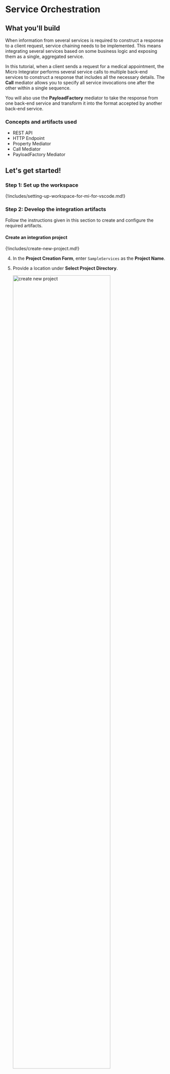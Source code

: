 # Service Orchestration

## What you'll build

When information from several services is required to construct a response to a client request, service chaining needs to be implemented. This means integrating several services based on some business logic and exposing them as a single, aggregated service.

In this tutorial, when a client sends a request for a medical appointment, the Micro Integrator performs several service calls to multiple back-end services to construct a response that includes all the necessary details. The **Call** mediator allows you to specify all service invocations one after the other within a single sequence.

You will also use the **PayloadFactory** mediator to take the response from one back-end service and transform it into the format accepted by another back-end service.

### Concepts and artifacts used

-   REST API
-   HTTP Endpoint
-   Property Mediator
-   Call Mediator
-   PayloadFactory Mediator

## Let's get started!

### Step 1: Set up the workspace

{!includes/setting-up-workspace-for-mi-for-vscode.md!}

### Step 2: Develop the integration artifacts

Follow the instructions given in this section to create and configure the required artifacts.

#### Create an integration project

{!includes/create-new-project.md!}

4. In the **Project Creation Form**, enter `SampleServices` as the **Project Name**.

5. Provide a location under **Select Project Directory**.

    <a href="{{base_path}}/assets/img/learn/tutorials/sending-simple-message-to-service/create-new-project.png"><img src="{{base_path}}/assets/img/learn/tutorials/sending-simple-message-to-service/create-new-project.png" alt="create new project" width="80%"></a>

6. Click **Create**.

Now let's start designing the integration by adding the necessary artifacts.

#### Create new Endpoints

Let's create three HTTP endpoints to represent all three back-end services: Hospital Service, Channeling Service, and Payment Service.

1. Navigate to the **MI Project Explorer** > **Endpoints**.

    <a href="{{base_path}}/assets/img/develop/create-artifacts/create-endpoint/create-new-endpoint.png"><img src="{{base_path}}/assets/img/develop/create-artifacts/create-endpoint/create-new-endpoint.png" alt="create new endpoint" width="30%"></a>

2. Hover over **Endpoints** and click the **+** icon that appears.

    <a href="{{base_path}}/assets/img/learn/tutorials/add-endpoint.png"><img src="{{base_path}}/assets/img/learn/tutorials/add-endpoint.png" alt="Add endpoint" width="30%"></a>

3. Next, select **HTTP Endpoint** type from the **Create Endpoint Artifact** interface.

    <a href="{{base_path}}/assets/img/develop/mi-for-vscode/qsg/create-http-endpoint.png"><img src="{{base_path}}/assets/img/develop/mi-for-vscode/qsg/create-http-endpoint.png" alt="Create HTTP Endpoint" width="60%"></a>

4. In the **HTTP Endpoint Form** that appears, specify the following values to create the new endpoint.

    <table>
        <tr>
            <th>Property</th>
            <th>Value</th>
            <th>Description</th>
        </tr>
        <tr>
            <td>Endpoint Name </td>
            <td>
                <code>HospitalServicesEP</code>
            </td>
            <td>
                This is a single endpoint configured to forward requests to the relevant hospital by reading the hospital specified in the request payload.
            </td>
        </tr>
        <tr>
            <td>URI Template</td>
            <td>
                <code>http://localhost:9090/{uri.var.hospital}/categories/{uri.var.category}/reserve</code>
            </td>
            <td>
                The template for the request URL expected by the back-end service. The following two variables will be replaced by the corresponding values in the request message:
                <ul>
                  <li>{uri.var.hospital}</li>
                  <li>{uri.var.category}</li>
                </ul>
            </td>
        </tr>
        <tr>
            <td>Method</td>
            <td>
                <code>POST</code>
            </td>
            <td>
                Endpoint HTTP REST Method.
            </td>
        </tr>
    </table>

5.  Click **Create**.
   
6.  Create another **HTTP Endpoint** for the Channeling back-end service and specify the details given below:
   
    <table>
        <tr>
            <th>Property</th>
            <th>Value</th>
            <th>Description</th>
        </tr>
        <tr>
            <td>Endpoint Name</td>
            <td>`ChannelingFeeEP`</td>
            <td>The name of the endpoint.</td>
        </tr>
        <tr>
            <td>URI Template</td>
            <td><code>http://localhost:9090/{uri.var.hospital}/categories/appointments/{uri.var.appointment_id}/fee</code></td>
            <td>
                The template for the request URL expected by the back-end service. The following two variables will be replaced by the corresponding values in the request message:
                <ul>
                  <li>{uri.var.hospital}: This will be the hospital ID extracted from the original request payload.</li>
                  <li>{uri.var.appointment_id}: This will be the appointment ID extracted from the response payload that is received from the hospital service.</li>
                </ul>
            </td>
        </tr>
        <tr>
            <td>Method</td>
            <td>
                <code>GET</code>
            </td>
            <td>
                This endpoint artifact will be used to get information from the back-end service.
            </td>
        </tr>
    </table>

7.  Click **Create**.

8.  Create another **HTTP Endpoint** for the Settle Payment back-end service and specify the details given below:
   
    <table>
        <tr>
            <th>Property</th>
            <th>Value</th>
            <th>Description</th>
        </tr>
        <tr>
            <td>Endpoint Name</td>
            <td>`SettlePaymentEP`</td>
            <td>The name of the endpoint.</td>
        </tr>
        <tr>
            <td>URI Template</td>
            <td><code>http://localhost:9090/healthcare/payments</code></td>
            <td>
                The template for the request URL expected by the back-end service.
            </td>
        </tr>
        <tr>
            <td>Method</td>
            <td>
                <code>POST </code>
            </td>
            <td>
                This endpoint artifact will be used to post information to the back-end service.
            </td>
        </tr>
    </table>

9.  Click **Create**.

You have now created the endpoints that are required for this tutorial.

#### Create a REST API

1. Go to **MI Project Explorer** > **APIs**.

    <a href="{{base_path}}/assets/img/develop/create-artifacts/create-rest-api/create-rest-api.png"><img src="{{base_path}}/assets/img/develop/create-artifacts/create-rest-api/create-rest-api.png" alt="create new api" width="30%"></a>

2. Hover over **APIs** and click the **+** icon that appears to open the **API Form**.

    <a href="{{base_path}}/assets/img/learn/tutorials/add-api.png"><img src="{{base_path}}/assets/img/learn/tutorials/add-api.png" alt="add API" width="30%"></a>

3. Specify values for the required REST API properties:
    <table>
      <tr>
        <th>Property</th>
        <th>Value</th>
        <th>Description</th>
      </tr>
      <tr>
        <td>Name</td>
        <td><code>HealthcareAPI</code></td>
        <td>
          The name of the REST API.
        </td>
      </tr>
      <tr>
        <td>Context</td>
        <td><code>/healthcare </code></td>
        <td>
          Here you are anchoring the API in the <code>/healthcare </code> context. This will become part of the name of the generated URL used by the client when sending requests to the Healthcare service. For example, setting the context to /healthcare means that the API will only handle HTTP requests where the URL path starts with <code>http://host:port/healthcare<code>.
        </td>
      </tr>
    <table>                                                    
    <a href="{{base_path}}/assets/img/learn/tutorials/sending-simple-message-to-service/synapse-api-artifact.png"><img src="{{base_path}}/assets/img/learn/tutorials/sending-simple-message-to-service/synapse-api-artifact.png" alt="synapse API artifact" width="80%"></a>               

4. Click **Create**. This opens the **Service Designer** interface.

    You can now start configuring the API resource.

5. Click on the `GET` API resource under **Available resources** on the **Service Designer**.

    You will now see the graphical view of the `HealthcareAPI` with its default API Resource.

6. Click the **Edit** icon to edit the API resource.

    <a href="{{base_path}}/assets/img/learn/tutorials/sending-simple-message-to-service/edit-icon.png"><img src="{{base_path}}/assets/img/learn/tutorials/sending-simple-message-to-service/edit-icon.png" alt="edit icon" width="80%"></a>

7. Specify values for the required resource properties:

    <table>
    <tr>
        <th>Property</th>
        <th>Value</th>
        <th>Description</th>
    </tr>
    <tr>
        <td>URI-Template</td>
        <td><code>/categories/{category}/reserve</code></td>
        <td>
            The request URL should match this template. The {category} variable will be replaced with the value sent in the request.
        </td>
    </tr>
    <tr>
        <td>Url Style</td>
        <td>`URI_TEMPLATE`</td>
        <td>
            You can now specify dynamic variables to extract values from the request URL.
        </td>
    </tr>
    <tr>
        <td>Methods</td>
        <td>
            `POST`
        </td>
        <td>
            This API resource will accept POST requests.
        </td>
    </tr>
    </table>
8. Click **Update**.

#### Update the mediation flow

You can now start updating the API resource with the mediation flow.

1. To get started, click on the **+** icon to add the first mediator to the sequence.

2. Select **Property** mediator from the **Mediators** palette. This is used to extract the hospital name that is sent in the request payload. 
   
    <a href="{{base_path}}/assets/img/learn/tutorials/exposing-several-services/add-property-mediator.png"><img src="{{base_path}}/assets/img/learn/tutorials/exposing-several-services/add-property-mediator.png" alt="add property mediator" width="80%"></a>

3. With the **Property** mediator selected, access the **Properties** tab and give the following details:
  <table>
  <tr>
  <th>Property</th>
  <th>Value</th>
  <th>Description</th>
  </tr>
  <tr>
  <td>Property Name</td>
  <td><code>uri.var.hospital</code></td>
  <td>The name that will be used to refer to this property's values.</td>
  </tr>
  <tr>
  <td>Property Action</td>
  <td><code>set</code></td>
  <td>The property action.</td>
  </tr>
  <tr>
  <td>Property Data Type</td>
  <td><code>String</code></td>
  <td>The property data type.</td>
  </tr>
  <tr>
  <td>Property Scope</td>
  <td><code>default</code></td>
  <td>The scope of the property.</td>
  </tr>
  <tr>
  <td>Value (Expression)</td>
  <td><code>json-eval(&#36;.hospital_id)</code></td>
  <td>
  <ol>
  <li>
  Click the <strong>Ex</strong> button before the <b>Value</b> field. This specifies the value type as <i>expression</i>.
  </li>
  <li>
  Enter <code>json-eval($.hospital_id)</code> as the expression value.
  </li>
  </ol>
  <b>Note</b>:
  This is the JSONPath expression that will extract the hospital from the request payload.
  </td>
  </tr>
  </table>

4. Click **Submit**.

5. Add a new **Property** mediator just after the previous property mediator. This will retrieve and store the card number that was sent to the request payload.

6. With the **Property** mediator selected, access the Properties tab and specify the following details:
  <table>
  <tr>
  <th>Property</th>
  <th>Value</th>
  <th>Description</th>
  </tr>
  <tr>
  <td>Property Name</td>
  <td><code>card_number</code></td>
  <td>The name of the property, which will be used to refer to this property.</td>
  </tr>
  <tr>
  <td>Property Action</td>
  <td><code>set</code></td>
  <td>The property action.</td>
  </tr>
  <tr>
  <td>Property Data Type</td>
  <td><code>String</code></td>
  <td>The property data type.</td>
  </tr>
  <tr>
  <td>Value (Expression)</td>
  <td><code>json-eval(&#36;.cardNo)</code></td>
  <td>
  <ol>
  <li>Click the <strong>Ex</strong> button before the <b>Value</b> field. This specifies the value type as <i>expression</i>.</li>
  <li>Enter <code>json-eval($.cardNo)</code> as the expression value.</li>
  </ol>
  <b>Note</b>:
  This is the JSONPath expression that will extract the card number from the request payload.
  </td>
  </tr>
  <tr>
  <td>Description</td>
  <td>Get Card Number</td>
  <td>The description of the property.</td>
  </tr>
  </table>

7. Add a **Call** mediator from the **Mediators** palette. In the sequence palette, specify the endpoint as `HospitalServicesEP`. Click **Submit**.

    !!! Info
        Using the **Call** mediator allows us to define other service invocations following this mediator.
  
    !!! Note
        The following response will be returned from GrandOakEP, ClemencyEP, or PineValleyEP:
        ```json
        {
            "appointmentNumber": 1,
            "doctor": {
                "name": "thomas collins",
                "hospital": "grand oak community hospital",
                "category": "surgery",
                "availability": "9.00 a.m - 11.00 a.m",
                "fee": 7000.0
            },
            "patient": {
                "name": "John Doe",
                "dob": "1990-03-19",
                "ssn": "234-23-525",
                "address": "California",
                "phone": "8770586755",
                "email": "johndoe@gmail.com"
            },
            "fee": 7000.0,
            "confirmed": false
        }
        ```
        Let's use Property mediators to retrieve and store the values that you get from the response you receive from GrandOakEP, ClemencyEP, or PineValleyEP.

    <a href="{{base_path}}/assets/img/learn/tutorials/exposing-several-services/add-call-mediator.png"><img src="{{base_path}}/assets/img/learn/tutorials/exposing-several-services/add-call-mediator.png" alt="add call mediator" width="80%"></a>

8. Add another **Property** mediator after **Call** mediator to retrieve and store the value sent as `appointmentNumber`.

9. With the **Property** mediator selected, access the Properties tab and specify the following details:
  <table>
  <thead>
  <tr>
  <th>Property</th>
  <th>Value</th>
  <th>Description</th>
  </tr>
  </thead>
  <tbody>
  <tr>
  <td>Property Name</td>
  <td><code>uri.var.appointment_id</code></td>
  <td>This value is used when invoking <b>ChannelingFeeEP</b></td>
  </tr>
  <tr>
  <td>Property Action</td>
  <td><p>Select <strong>set</strong></p></td>
  <td>The action of the property</td>
  </tr>
  <tr>
  <td>Property Data Type</td>
  <td><code>String</code></td>
  <td>The property data type.</td>
  </tr>
  <tr>
  <td>Value (Expression)</td>
  <td><code>json-eval(&#36;.appointmentNumber)</code></td>
  <td>
  <ol>
  <li>Click the <strong>Ex</strong> button before the <b>Value</b> field. This specifies the value type as <i>expression</i>.</li>
  <li>Enter <code>json-eval($.appointmentNumber)</code> as the expression value.</li>
  </ol>
  <b>Note</b>:
  This is the JSONPath expression that will extract the appointment number from the request payload.
  </td>
  </tr>
  <tr>
  <td>Description</td>
  <td>Get Appointment Number</td>
  <td>The description of the property.</td>
  </tr>
  </tbody>
  </table>

10. Similarly, add two more **Property** mediators. They will retrieve and store the `doctor` details and `patient` details respectively from the response that is received from GrandOakEP, ClemencyEP, or PineValleyEP.

    - To store `doctor` details:

        <table>
        <tr>
        <th>Property</th>
        <th>Value</th>
        <th>Description</th>
        </tr>
        <tr>
        <td>Property Name</td>
        <td>
        <code>doctor_details</code>
        </td>
        <td>
        The property name that will be used to refer to this property.
        </td>
        </tr>
        <tr>
        <td>Property Action</td>
        <td>
        <strong>set</strong>
        </td>
        <td>
        The property action name.
        </td>
        </tr>
        <tr>
        <td>Property Data Type</td>
        <td><code>String</code></td>
        <td>The property data type.</td>
        </tr>
        <tr>
        <td>Value (Expression)</td>
        <td><code>json-eval(&#36;.doctor)</code></td>
        <td>
        <ol>
        <li>Click the <strong>Ex</strong> button before the <b>Value</b> field. This specifies the value type as <i>expression</i>.</li>
        <li>Enter <code>json-eval($.doctor)</code> as the expression value.</li>
        </ol>
        <b>Note</b>:
        This is the JSONPath expression that will extract the doctor details from the request payload.
        </td>
        </tr>
        <tr>
        <td>Description</td>
        <td>
        Get Doctor Details
        </td>
        <td>The description of the property.</td>
        </tr>
        </table>

    - To store `patient` details:

        <table>
        <tr>
        <th>Property</th>
        <th>Value</th>
        <th>Description</th>
        </tr>
        <tr>
        <td>Property Name</td>
        <td>
        Enter <code>patient_details</code>
        </td>
        <td>
        The property name that will be used to refer to this property.
        </td>
        </tr>
        <tr>
        <td>Property Action</td>
        <td>
        Select <strong>set</strong>
        </td>
        <td>
        The property action name.
        </td>
        </tr>
        <tr>
        <td>Property Data Type</td>
        <td><code>String</code></td>
        <td>The property data type.</td>
        </tr>
        <tr>
        <td>Value (Expression)</td>
        <td><code>json-eval(&#36;.patient)</code></td>
        <td>
        <ol>
        <li>Click the <strong>Ex</strong> button before the <b>Value</b> field. This specifies the value type as <i>expression</i>.</li>
        <li>Enter <code>json-eval($.patient)</code> as the expression value.</li>
        </ol>
        <b>Note</b>:
        This is the JSONPath expression that will extract the patient details from the request payload.
        </td>
        </tr>
        <tr>
        <td>Description</td>
        <td>
        Get Patient Details
        </td>
        <td>The description of the property.</td>
        </tr>
        </table>  

11. Add a **Call** mediator from the **Mediators** palette. In the sequence palette specify the endpoint as `ChannelingFeeEP`. Click **Submit**.

    !!! Note
        The following response that is received from ChannelingFeeEP:
        ```json
        {
            "patientName": " John Doe ",
            "doctorName": "thomas collins",
            "actualFee": "7000.0"
        }
        ```  

12. Add a **Property** mediator adjoining the **Call** mediator box to retrieve and store the value sent as `actualFee`. 

13. Access the **Property** tab of the mediator and specify the following details:
  <table>
  <tr>
  <th>Property</th>
  <th>Value</th>
  <th>Description</th>
  </tr>
  <tr>
  <td>Property Name</td>
  <td><code>actual_fee</code></td>
  <td>This value is used when invoking the SettlePaymentEP. The property name that will be used to refer to this property.</td>
  </tr>
  <tr>
  <td>Property Action</td>
  <td><code>set</code></td>
  <td>The property action name.</td>
  </tr>
  <tr>
  <td>Property Data Type</td>
  <td><code>String</code></td>
  <td>The property data type.</td>
  </tr>
  <tr>
  <td>Value (Expression)</td>
  <td>`json-eval($.actualFee)`</td>
  <td>
  <ol>
  <li>Click the <strong>Ex</strong> button before the <b>Value</b> field. This specifies the value type as <i>expression</i>.</li>
  <li>Enter `json-eval($.actualFee)` as the expression value.</li>
  </ol>
  </td>
  </tr>
  <tr>
  <td>Description</td>
  <td>Get Actual Fee</td>
  <td>The description of the property.</td>
  </tr>
  </table>

14.  Let's use the **PayloadFactory** mediator to construct the following message payload for the request sent to SettlePaymentEP.

    ```json
    {
        "appointmentNumber": 2,
        "doctor": {
            "name": "thomas collins",
            "hospital": "grand oak community hospital",
            "category": "surgery",
            "availability": "9.00 a.m - 11.00 a.m",
            "Fee": 7000.0
        },
        "patient": {
            "name": "John Doe",
            "dob": "1990-03-19",
            "ssn": "234-23-525",
            "address": "California",
            "phone": "8770586755",
            "email": "johndoe@gmail.com"
        },
        "fee": 7000.0,
        "Confirmed": false,
        "card_number": "1234567890"
    }
    ```

15.  Add a **PayloadFactory** mediator next to the **Property** mediator to construct the above message payload.

    <a href="{{base_path}}/assets/img/learn/tutorials/exposing-several-services/add-payload-mediator.png"><img src="{{base_path}}/assets/img/learn/tutorials/exposing-several-services/add-payload-mediator.png" alt="add payload mediator" width="80%"></a>

16.  With the **PayloadFactory** mediator selected, access the properties tab of the mediator and specify the following details:
  <table>
  <tr>
  <th>Property</th>
  <th>Description</th>
  </tr>
  <tr>
  <td>Payload Format</td>
  <td>Select <code>Inline</code></td>
  </tr>
  <tr>
  <td>Media Type</td>
  <td>Select <code>json</code></td>
  </tr>
  <tr>
  <td>Payload</td>
  <td>
  ```json 
  {"appointmentNumber":$1, "doctor":$2, "patient":$3, "fee":$4, "confirmed":"false", "card_number":"$5"}
  ```
  This is the message payload to send with the request to SettlePaymentEP. In this payload, $1, $2, $3, $4, and $5 indicate variables.
  </td>
  </tr>
  </table>

17.  To add the arguments for the **PayloadFactory** mediator:
  1. Click the **Add Parameter** in the **Args** field to open the **PayloadFactoryArgument** dialog.
  2. Enter the following information in the **PayloadFactoryArgument** dialog box. This provides the argument that defines the actual value of the first variable (used in the format definition given in the previous step).
    <table>
    <tr>
    <th>Property</th>
    <th>Description</th>
    </tr>
    <tr>
    <td>Argument Value</td>
    <td>
    <div class="content-wrapper">
    <p>Follow the steps given below to specify the expression:</p>
    <ol>
    <li>Click the <strong>Ex</strong> button before the <b>Value</b> field. This specifies the value type as <i>expression</i>.</li>
    </li>
    <li>
    Enter `$ctx:uri.var.appointment_id`.
    Note that the `$ctx` method is similar to using the <code>get-property</code> method. This method checks in the message context.
    </li>
    </ol>
    </div>
    </td>
    </tr>
    <tr>
    <td>
    Evaluator
    </td>
    <td>
    Select <code>xml</code>.</br></br>
    This indicates that the expression is provided in XML.
    </td>
    </tr>
    </table>

    <a href="{{base_path}}/assets/img/learn/tutorials/exposing-several-services/payload-parameter.png"><img src="{{base_path}}/assets/img/learn/tutorials/exposing-several-services/payload-parameter.png" alt="payload mediator parameters" width="30%"></a>

18.  Click **Save**.

19. Similarly, click **Add Parameter** and add more arguments to define the other variables that are used in the message payload format definition. Use the following as the **Value** for each of them:

    -   `$ctx:doctor_details`  
    -   `$ctx:patient_details`  
    -   `$ctx:actual_fee`  
    -   `$ctx:card_number` 
 
20. Click **Submit**.

21. Add a **Call** mediator from the **Mediators** palette.In the sequence palette specify the endpoint as `SettlePaymentEP`. Click **Submit**.

22. Add a **Respond** mediator to send the response to the client. 

### Step 3: Build and run the artifacts

{!includes/build-and-run-artifacts.md!}

### Step 4: Test the use case

Let's test the use case by sending a simple client request that invokes the service.

#### Start the back-end service

1. Download the JAR file of the back-end service from [here](https://github.com/wso2-docs/WSO2_EI/blob/master/Back-End-Service/Hospital-Service-JDK11-2.0.0.jar).
2. Open a terminal, navigate to the location where you saved the back-end service.
3. Execute the following command to start the service:

    ```bash
    java -jar Hospital-Service-JDK11-2.0.0.jar
    ```

#### Send the client request

Let's send a request to the API resource. You can use Postman or any other **HTTP Client**:

1. Open the Postman application. If you do not have the application, download it from here : [Postman](https://www.postman.com/downloads/)

2. Add the request information as given below and click the <b>Send</b> button.
    
    <table>
        <tr>
            <th>Method</th>
            <td>
               <code>POST</code> 
            </td>
        </tr>
        <tr>
            <th>Headers</th>
            <td>
              <code>Content-Type=application/json</code>
            </td>
        </tr>
        <tr>
            <th>URL</th>
            <td><code>http://localhost:8290/healthcare/categories/surgery/reserve</code></br></br>
              <ul>
                <li>
                  The URI-Template format that is used in this URL was defined when creating the API resource:
          <code>http://<host>:<port>/categories/{category}/reserve</code>.
                </li>
              </ul>
            </td>
        </tr>
        <tr>
            <th>Body</th>
            <td>
            <div>
              <code>
                {
                  "patient": {
                  "name": "John Doe",
                  "dob": "1940-03-19",
                  "ssn": "234-23-525",
                  "address": "California",
                  "phone": "8770586755",
                  "email": "johndoe@gmail.com",
                  "cardNo": "7844481124110331"
                  },
                  "doctor": "thomas collins",
                  "hospital_id": "grandoaks",
                  "hospital": "grand oak community hospital",
                  "appointment_date": "2025-04-02"
                }
              </code>
            </div></br>
            <ul>
              <li>
                This JSON payload contains details of the appointment reservation, which includes patient details, doctor, hospital, and date of appointment.
              </li>
            </ul>
        </tr>
     </table>
     
If you want to send the client request from your terminal:

1. Install and set up [cURL](https://curl.haxx.se/) as your REST client.
2. Create a JSON file named `request.json` with the following request payload.

    ```json
    {
      "patient": {
      "name": "John Doe",
      "dob": "1940-03-19",
      "ssn": "234-23-525",
      "address": "California",
      "phone": "8770586755",
      "email": "johndoe@gmail.com",
      "cardNo": "7844481124110331"
      },
      "doctor": "thomas collins",
      "hospital_id": "grandoaks",
      "hospital": "grand oak community hospital",
      "appointment_date": "2025-04-02"
    }
    ```
3. Open a terminal and navigate to the directory where you have saved the `request.json` file.

4. Execute the following command.

    ```bash
    curl -v -X POST --data @request.json  http://localhost:8290/healthcare/categories/surgery/reserve  --header "Content-Type:application/json"
    ```

#### Analyze the response

You will see the response received to your <b>HTTP Client</b>:

```json
{
"patient":"John Doe",
"actualFee":7000.0,
"discount":20,
"discounted":5600.0,
"paymentID":"480fead2-e592-4791-941a-690ad1363802",
"status":"Settled"
}
```

You have now explored how the Micro Integrator can perform service chaining using the **Call** mediator and transform message payloads from one format to another using the **PayloadFactory** mediator.
